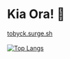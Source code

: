 # Kia Ora! 👋

[tobyck.surge.sh](https://tobyck.surge.sh)  <br><br>
[![Top Langs](https://github-readme-stats.vercel.app/api/top-langs/?username=TobyCK&bg_color=0d1117&text_color=c9d1d9&title_color=58a6ff&layout=compact&border_radius=10px&custom_title=Languages)](https://github.com/TobyCK/github-readme-stats)
